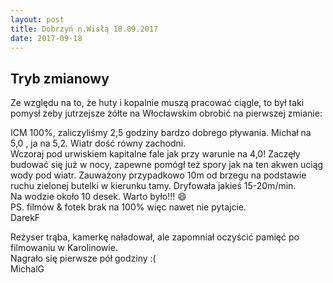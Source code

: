 ```yaml
---
layout: post
title: Dobrzyń n.Wisłą 18.09.2017
date: 2017-09-18
---
```


## Tryb zmianowy 

Ze względu na to, że huty i kopalnie muszą pracować ciągle, to był taki pomysł żeby jutrzejsze żółte na Włocławskim obrobić na pierwszej zmianie:  

ICM 100%, zaliczyliśmy 2,5 godziny bardzo dobrego pływania.  Michał na 5,0 , ja na 5,2. Wiatr dość równy zachodni.  
Wczoraj pod urwiskiem kapitalne fale jak przy warunie na 4,0!
Zaczęły budować się już w nocy, zapewne pomógł też spory jak na ten akwen uciąg wody pod wiatr.
Zauważony przypadkowo 10m od brzegu na podstawie ruchu zielonej butelki w kierunku tamy. Dryfowała jakieś 15-20m/min.  
Na wodzie około 10 desek. Warto było!!! :smile:  
PS. filmów & fotek brak na 100% więc nawet nie pytajcie.  
DarekF  

Reżyser trąba, kamerkę naładował, ale zapomniał oczyścić pamięć po filmowaniu w Karolinowie.  
Nagrało się pierwsze pół godziny :(  
MichalG
